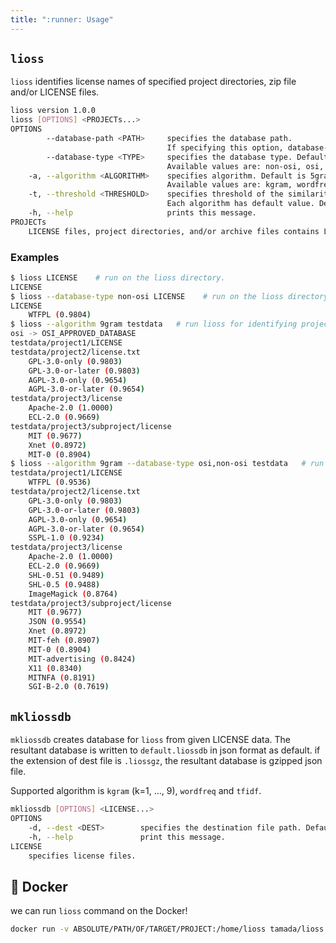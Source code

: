 ```yaml
---
title: ":runner: Usage"
---
```


## `lioss`

`lioss` identifies license names of specified project directories, zip file and/or LICENSE files.

```sh
lioss version 1.0.0
lioss [OPTIONS] <PROJECTs...>
OPTIONS
        --database-path <PATH>     specifies the database path.
                                   If specifying this option, database-type option is ignored.
        --database-type <TYPE>     specifies the database type. Default is osi (enable multi options, separating by comma).
                                   Available values are: non-osi, osi, deprecated, osi-deprecated, and whole.
    -a, --algorithm <ALGORITHM>    specifies algorithm. Default is 5gram.
                                   Available values are: kgram, wordfreq, and tfidf.
    -t, --threshold <THRESHOLD>    specifies threshold of the similarities of license files.
                                   Each algorithm has default value. Default value is 0.75.
    -h, --help                     prints this message.
PROJECTs
    LICENSE files, project directories, and/or archive files contains LICENSE file.
```

### Examples

```sh
$ lioss LICENSE    # run on the lioss directory.
LICENSE
$ lioss --database-type non-osi LICENSE    # run on the lioss directory.
LICENSE
	WTFPL (0.9804)
$ lioss --algorithm 9gram testdata   # run lioss for identifying project licenses in testdata directory.
osi -> OSI_APPROVED_DATABASE
testdata/project1/LICENSE
testdata/project2/license.txt
	GPL-3.0-only (0.9803)
	GPL-3.0-or-later (0.9803)
	AGPL-3.0-only (0.9654)
	AGPL-3.0-or-later (0.9654)
testdata/project3/license
	Apache-2.0 (1.0000)
	ECL-2.0 (0.9669)
testdata/project3/subproject/license
	MIT (0.9677)
	Xnet (0.8972)
	MIT-0 (0.8904)
$ lioss --algorithm 9gram --database-type osi,non-osi testdata   # run lioss for identifying project licenses in testdata directory.
testdata/project1/LICENSE
	WTFPL (0.9536)
testdata/project2/license.txt
	GPL-3.0-only (0.9803)
	GPL-3.0-or-later (0.9803)
	AGPL-3.0-only (0.9654)
	AGPL-3.0-or-later (0.9654)
	SSPL-1.0 (0.9234)
testdata/project3/license
	Apache-2.0 (1.0000)
	ECL-2.0 (0.9669)
	SHL-0.51 (0.9489)
	SHL-0.5 (0.9488)
	ImageMagick (0.8764)
testdata/project3/subproject/license
	MIT (0.9677)
	JSON (0.9554)
	Xnet (0.8972)
	MIT-feh (0.8907)
	MIT-0 (0.8904)
	MIT-advertising (0.8424)
	X11 (0.8340)
	MITNFA (0.8191)
	SGI-B-2.0 (0.7619)
```

## `mkliossdb`

`mkliossdb` creates database for `lioss` from given LICENSE data.
The resultant database is written to `default.liossdb` in json format as default.
if the extension of dest file is `.liossgz`, the resultant database is gzipped json file.

Supported algorithm is `kgram` (k=1, ..., 9), `wordfreq` and `tfidf`.

```sh
mkliossdb [OPTIONS] <LICENSE...>
OPTIONS
    -d, --dest <DEST>        specifies the destination file path. Default is 'default.liossdb'
    -h, --help               print this message.
LICENSE
    specifies license files.
```

## :whale: Docker

we can run `lioss` command on the Docker!

```sh
docker run -v ABSOLUTE/PATH/OF/TARGET/PROJECT:/home/lioss tamada/lioss:latest LICENSE_FILE_OR_PROJECT_DIR
```


